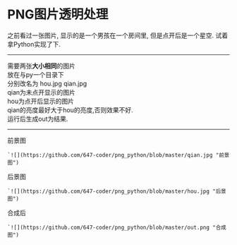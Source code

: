 PNG图片透明处理
===========================
之前看过一张图片, 显示的是一个男孩在一个房间里, 但是点开后是一个星空.
试着拿Python实现了下.

****

需要两张**大小相同**的图片  
放在与py一个目录下  
分别改名为 hou.jpg qian.jpg  
qian为未点开显示的图片  
hou为点开后显示的图片  
qian的亮度最好大于hou的亮度,否则效果不好.  
运行后生成out为结果.  

****
前景图 
```
`![](https://github.com/647-coder/png_python/blob/master/qian.jpg "前景图")
```
后景图  
```
`![](https://github.com/647-coder/png_python/blob/master/hou.jpg "后景图")
```
合成后  
```
`![](https://github.com/647-coder/png_python/blob/master/out.png "合成图")
```